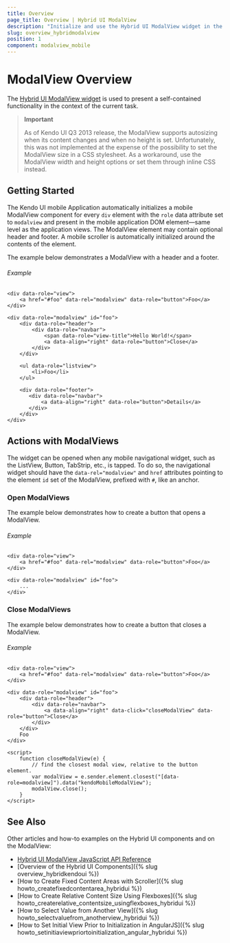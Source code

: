 ```yaml
---
title: Overview
page_title: Overview | Hybrid UI ModalView
description: "Initialize and use the Hybrid UI ModalView widget in the Kendo UI framework."
slug: overview_hybridmodalview
position: 1
component: modalview_mobile
---
```


# ModalView Overview

The [Hybrid UI ModalView widget](http://demos.telerik.com/kendo-ui/m/index#modalview/index) is used to present a self-contained functionality in the context of the current task.

> **Important**
>
> As of Kendo UI Q3 2013 release, the ModalView supports autosizing when its content changes and when no height is set. Unfortunately, this was not implemented at the expense of the possibility to set the ModalView size in a CSS stylesheet. As a workaround, use the ModalView width and height options or set them through inline CSS instead.

## Getting Started

The Kendo UI mobile Application automatically initializes a mobile ModalView component for every `div` element with the `role` data attribute set to `modalview` and present in the mobile application DOM element&mdash;same level as the application views. The ModalView element may contain optional header and footer. A mobile scroller is automatically initialized around the contents of the element.

The example below demonstrates a ModalView with a header and a footer.

###### Example

    <div data-role="view">
        <a href="#foo" data-rel="modalview" data-role="button">Foo</a>
    </div>

    <div data-role="modalview" id="foo">
        <div data-role="header">
            <div data-role="navbar">
                <span data-role="view-title">Hello World!</span>
                <a data-align="right" data-role="button">Close</a>
            </div>
        </div>

        <ul data-role="listview">
            <li>Foo</li>
        </ul>

        <div data-role="footer">
           <div data-role="navbar">
               <a data-align="right" data-role="button">Details</a>
           </div>
        </div>
    </div>

## Actions with ModalViews

The widget can be opened when any mobile navigational widget, such as the ListView, Button, TabStrip, etc., is tapped. To do so, the navigational widget should have the `data-rel="modalview"` and `href` attributes pointing to the element `id` set of the ModalView, prefixed with `#`, like an anchor.

### Open ModalViews

The example below demonstrates how to create a button that opens a ModalView.

###### Example

    <div data-role="view">
        <a href="#foo" data-rel="modalview" data-role="button">Foo</a>
    </div>

    <div data-role="modalview" id="foo">
        ...
    </div>

### Close ModalViews

The example below demonstrates how to create a button that closes a ModalView.

###### Example

    <div data-role="view">
        <a href="#foo" data-rel="modalview" data-role="button">Foo</a>
    </div>

    <div data-role="modalview" id="foo">
        <div data-role="header">
            <div data-role="navbar">
                <a data-align="right" data-click="closeModalView" data-role="button">Close</a>
            </div>
        </div>
        Foo
    </div>

    <script>
        function closeModalView(e) {
            // find the closest modal view, relative to the button element.
            var modalView = e.sender.element.closest("[data-role=modalview]").data("kendoMobileModalView");
            modalView.close();
        }
    </script>

## See Also

Other articles and how-to examples on the Hybrid UI components and on the ModalView:

* [Hybrid UI ModalView JavaScript API Reference](/api/javascript/mobile/ui/modalview)
* [Overview of the Hybrid UI Components]({% slug overview_hybridkendoui %})
* [How to Create Fixed Content Areas with Scroller]({% slug howto_createfixedcontentarea_hybridui %})
* [How to Create Relative Content Size Using Flexboxes]({% slug howto_createrelative_contentsize_usingflexboxes_hybridui %})
* [How to Select Value from Another View]({% slug howto_selectvaluefrom_anotherview_hybridui %})
* [How to Set Initial View Prior to Initialization in AngularJS]({% slug howto_setinitiaviewpriortoinitialization_angular_hybridui %})
